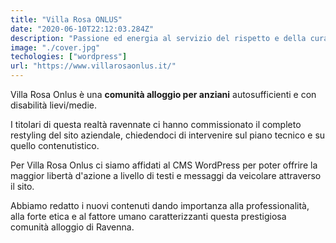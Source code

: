 ```yaml
---
title: "Villa Rosa ONLUS"
date: "2020-06-10T22:12:03.284Z"
description: "Passione ed energia al servizio del rispetto e della cura per le persone anziane"
image: "./cover.jpg"
techologies: ["wordpress"]
url: "https://www.villarosaonlus.it/"
---
```

Villa Rosa Onlus è una **comunità alloggio per anziani** autosufficienti e con disabilità lievi/medie.

I titolari di questa realtà ravennate ci hanno commissionato il completo restyling del sito aziendale, chiedendoci di intervenire sul piano tecnico e su quello contenutistico. 

Per Villa Rosa Onlus ci siamo affidati al CMS WordPress per poter offrire la maggior libertà d'azione a livello di testi e messaggi da veicolare attraverso il sito.

Abbiamo redatto i nuovi contenuti dando importanza alla professionalità, alla forte etica e al fattore umano caratterizzanti questa prestigiosa comunità alloggio di Ravenna.
